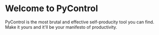 # Welcome to PyControl

PyControl is the most brutal and effective self-producity tool you can find. Make it yours and it'll be your manifesto of productivity.
